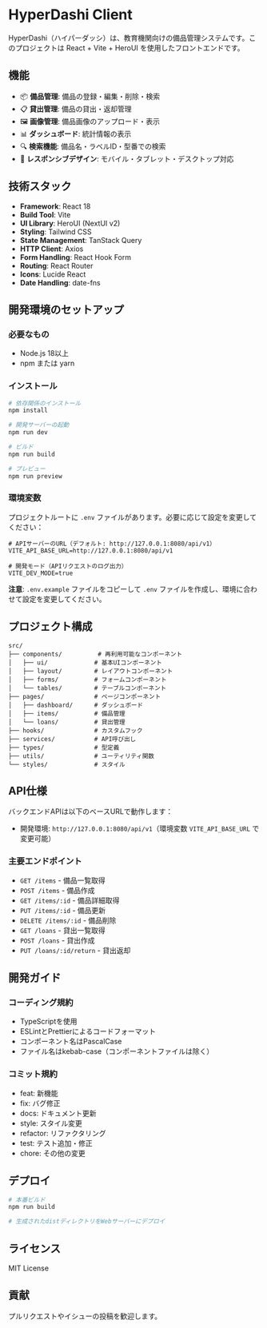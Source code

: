 # HyperDashi Client

HyperDashi（ハイパーダッシ）は、教育機関向けの備品管理システムです。このプロジェクトは React + Vite + HeroUI を使用したフロントエンドです。

## 機能

- 📦 **備品管理**: 備品の登録・編集・削除・検索
- 📋 **貸出管理**: 備品の貸出・返却管理
- 🖼️ **画像管理**: 備品画像のアップロード・表示
- 📊 **ダッシュボード**: 統計情報の表示
- 🔍 **検索機能**: 備品名・ラベルID・型番での検索
- 📱 **レスポンシブデザイン**: モバイル・タブレット・デスクトップ対応

## 技術スタック

- **Framework**: React 18
- **Build Tool**: Vite
- **UI Library**: HeroUI (NextUI v2)
- **Styling**: Tailwind CSS
- **State Management**: TanStack Query
- **HTTP Client**: Axios
- **Form Handling**: React Hook Form
- **Routing**: React Router
- **Icons**: Lucide React
- **Date Handling**: date-fns

## 開発環境のセットアップ

### 必要なもの

- Node.js 18以上
- npm または yarn

### インストール

```bash
# 依存関係のインストール
npm install

# 開発サーバーの起動
npm run dev

# ビルド
npm run build

# プレビュー
npm run preview
```

### 環境変数

プロジェクトルートに `.env` ファイルがあります。必要に応じて設定を変更してください：

```env
# APIサーバーのURL（デフォルト: http://127.0.0.1:8080/api/v1）
VITE_API_BASE_URL=http://127.0.0.1:8080/api/v1

# 開発モード（APIリクエストのログ出力）
VITE_DEV_MODE=true
```

**注意**: `.env.example` ファイルをコピーして `.env` ファイルを作成し、環境に合わせて設定を変更してください。

## プロジェクト構成

```
src/
├── components/          # 再利用可能なコンポーネント
│   ├── ui/             # 基本UIコンポーネント
│   ├── layout/         # レイアウトコンポーネント
│   ├── forms/          # フォームコンポーネント
│   └── tables/         # テーブルコンポーネント
├── pages/              # ページコンポーネント
│   ├── dashboard/      # ダッシュボード
│   ├── items/          # 備品管理
│   └── loans/          # 貸出管理
├── hooks/              # カスタムフック
├── services/           # API呼び出し
├── types/              # 型定義
├── utils/              # ユーティリティ関数
└── styles/             # スタイル
```

## API仕様

バックエンドAPIは以下のベースURLで動作します：
- 開発環境: `http://127.0.0.1:8080/api/v1`（環境変数 `VITE_API_BASE_URL` で変更可能）

### 主要エンドポイント

- `GET /items` - 備品一覧取得
- `POST /items` - 備品作成
- `GET /items/:id` - 備品詳細取得
- `PUT /items/:id` - 備品更新
- `DELETE /items/:id` - 備品削除
- `GET /loans` - 貸出一覧取得
- `POST /loans` - 貸出作成
- `PUT /loans/:id/return` - 貸出返却

## 開発ガイド

### コーディング規約

- TypeScriptを使用
- ESLintとPrettierによるコードフォーマット
- コンポーネント名はPascalCase
- ファイル名はkebab-case（コンポーネントファイルは除く）

### コミット規約

- feat: 新機能
- fix: バグ修正
- docs: ドキュメント更新
- style: スタイル変更
- refactor: リファクタリング
- test: テスト追加・修正
- chore: その他の変更

## デプロイ

```bash
# 本番ビルド
npm run build

# 生成されたdistディレクトリをWebサーバーにデプロイ
```

## ライセンス

MIT License

## 貢献

プルリクエストやイシューの投稿を歓迎します。